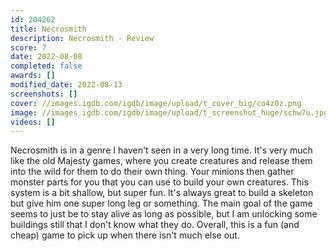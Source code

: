 ```yaml
---
id: 204262
title: Necrosmith
description: Necrosmith - Review
score: 7
date: 2022-08-08
completed: false
awards: []
modified_date: 2022-08-13
screenshots: []
cover: //images.igdb.com/igdb/image/upload/t_cover_big/co4z0z.png
image: //images.igdb.com/igdb/image/upload/t_screenshot_huge/schw7u.jpg
videos: []
---
```

Necrosmith is in a genre I haven't seen in a very long time. It's very much like the old Majesty games, where you create creatures and release them into the wild for them to do their own thing. Your minions then gather monster parts for you that you can use to build your own creatures. This system is a bit shallow, but super fun. It's always great to build a skeleton but give him one super long leg or something. The main goal of the game seems to just be to stay alive as long as possible, but I am unlocking some buildings still that I don't know what they do. Overall, this is a fun (and cheap) game to pick up when there isn't much else out.